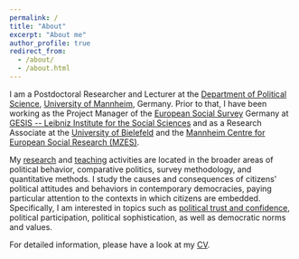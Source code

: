 ```yaml
---
permalink: /
title: "About"
excerpt: "About me"
author_profile: true
redirect_from: 
  - /about/
  - /about.html
---
```


I am a Postdoctoral Researcher and Lecturer at the [Department of Political Science](https://www.sowi.uni-mannheim.de/en/research/political-science/), [University of Mannheim](https://www.uni-mannheim.de/en/), Germany. 
Prior to that, I have been working as the Project Manager of the [European Social Survey](https://www.europeansocialsurvey.org/) Germany at [GESIS -- Leibniz Institute for the Social Sciences](https://www.gesis.org) and as a Research Associate at the [University of Bielefeld](https://www.uni-bielefeld.de/(en)/soz/) and the [Mannheim Centre for European Social Research (MZES)](https://www.mzes.uni-mannheim.de/d7/en). 

My [research](https://cschnaudt.github.io/publications/) and [teaching](https://cschnaudt.github.io/teaching/) activities are located in the broader areas of political behavior, comparative politics, survey methodology, and quantitative methods. 
I study the causes and consequences of citizens' political attitudes and behaviors in contemporary democracies, paying particular attention to the contexts in which citizens are embedded. Specifically, I am interested in topics such as [political trust and confidence](https://www.springer.com/us/book/9783319894317), political participation, political sophistication, as well as democratic norms and values.

For detailed information, please have a look at my [CV](https://cschnaudt.github.io/cv/).
